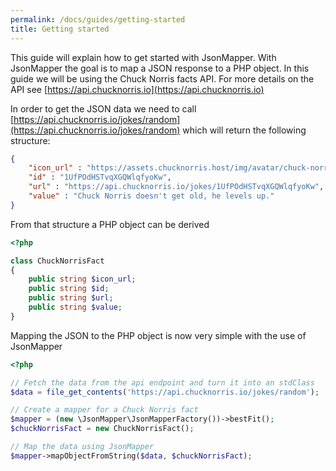 ```yaml
---
permalink: /docs/guides/getting-started
title: Getting started
---
```


This guide will explain how to get started with JsonMapper. With JsonMapper the goal is to map a JSON response to a PHP object. 
In this guide we will be using the Chuck Norris facts API. For more details on the API see [https://api.chucknorris.io](https://api.chucknorris.io)

In order to get the JSON data we need to call [https://api.chucknorris.io/jokes/random](https://api.chucknorris.io/jokes/random) which will return the following
structure:
```json
{
    "icon_url" : "https://assets.chucknorris.host/img/avatar/chuck-norris.png",
    "id" : "1UfPOdHSTvqXGQWlqfyoKw",
    "url" : "https://api.chucknorris.io/jokes/1UfPOdHSTvqXGQWlqfyoKw",
    "value" : "Chuck Norris doesn't get old, he levels up."
}
```

From that structure a PHP object can be derived
```php
<?php

class ChuckNorrisFact
{
    public string $icon_url;
    public string $id;
    public string $url;
    public string $value;
}
``` 

Mapping the JSON to the PHP object is now very simple with the use of JsonMapper
```php
<?php

// Fetch the data from the api endpoint and turn it into an stdClass
$data = file_get_contents('https://api.chucknorris.io/jokes/random');

// Create a mapper for a Chuck Norris fact
$mapper = (new \JsonMapper\JsonMapperFactory())->bestFit();
$chuckNorrisFact = new ChuckNorrisFact();

// Map the data using JsonMapper
$mapper->mapObjectFromString($data, $chuckNorrisFact);
```
